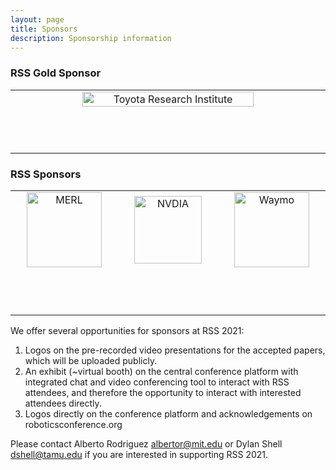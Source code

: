 ```yaml
---
layout: page
title: Sponsors
description: Sponsorship information
---
```


### RSS Gold Sponsor

<table width="100%" class="center">
<tr>
<td style="width: 20%; text-align: center;">
<a href="http://www.tri.global/">
  <img width="75%"  style="padding-bottom:70px;" src="{{ site.baseurl }}/images/sponsors/tri.png"
       alt="Toyota Research Institute"/> </a>
</td>
</tr>
</table>





### RSS Sponsors

<table width="100%" class="center">
<tr>
<td style="width: 20%; text-align: center;">
<a href="https://www.merl.com/">
  <img height="120px;" src="{{ site.baseurl }}/images/sponsors/merl.png"
       alt="MERL"/> </a>
</td>
<td style="width: 20%; text-align: center;">
<a href="https://www.nvidia.com/en-us/research/">
  <img height="108px;" src="{{ site.baseurl }}/images/sponsors/nvidia.png"
       alt="NVDIA"/> </a>
</td>
<td style="width: 20%; text-align: center;">
<a href="https://waymo.com/">
  <img height="120px;" src="{{ site.baseurl }}/images/sponsors/Waymo.png"
       alt="Waymo"/> </a>
</td>
</tr>
<tr>
<td style="padding-bottom:70px;"> </td>
</tr>
</table>


We offer several opportunities for sponsors at RSS 2021:

1. Logos on the pre-recorded video presentations for the accepted papers, which will be uploaded publicly.
2. An exhibit (~virtual booth) on the central conference platform with integrated chat and video conferencing tool to interact with RSS attendees, and therefore the opportunity to interact with interested attendees directly.
3. Logos directly on the conference platform and acknowledgements on
roboticsconference.org

Please contact Alberto Rodriguez <albertor@mit.edu> or Dylan Shell <dshell@tamu.edu> if you are interested in supporting RSS 2021.







